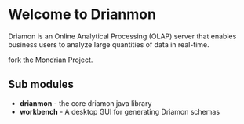# Welcome to Drianmon
Driamon is an Online Analytical Processing (OLAP) server that enables business users to analyze large quantities of data in real-time.

fork the Mondrian Project.

## Sub modules
  * **drianmon** - the core driamon java library
  * **workbench** - A desktop GUI for generating Driamon schemas
